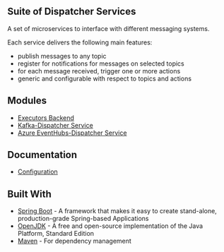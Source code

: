 Suite of Dispatcher Services
----
A set of microservices to interface with different messaging systems.

Each service delivers the following main features:
* publish messages to any topic
* register for notifications for messages on selected topics
* for each message received, trigger one or more actions
* generic and configurable with respect to topics and actions


## Modules

* [Executors Backend](executors)
* [Kafka-Dispatcher Service](kafka-service/README.md)
* [Azure EventHubs-Dispatcher Service](eventhubs-service)

## Documentation
* [Configuration](CONFIGURATION.md)

## Built With
* [Spring Boot](https://spring.io/projects/spring-boot) - A framework that makes it easy to create stand-alone, production-grade Spring-based Applications
* [OpenJDK](https://openjdk.java.net/) - A free and open-source implementation of the Java Platform, Standard Edition
* [Maven](https://maven.apache.org/) - For dependency management